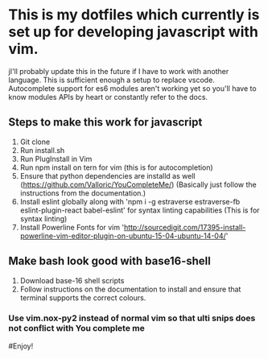 # This is my dotfiles which currently is set up for developing javascript with vim. 

jI'll probably update this in the future if I have to work with another language. This is sufficient enough a setup to replace vscode. Autocomplete support for es6 modules aren't working yet so you'll have to know modules APIs by heart or constantly refer to the docs.

## Steps to make this work for javascript

1. Git clone
2. Run install.sh
2. Run PlugInstall in Vim
3. Run npm install on tern for vim (this is for autocompletion)
4. Ensure that python dependencies are installd as well (https://github.com/Valloric/YouCompleteMe/) (Basically just follow the instructions from the documentation.)
5. Install eslint globally along with 'npm i -g estraverse estraverse-fb eslint-plugin-react babel-eslint' for syntax linting capabilities (This is for syntax linting)
6. Install Powerline Fonts for vim 'http://sourcedigit.com/17395-install-powerline-vim-editor-plugin-on-ubuntu-15-04-ubuntu-14-04/'


## Make bash look good with base16-shell
1. Download base-16 shell scripts
2. Follow instructions on the documentation to install and ensure that terminal supports the correct colours.

### Use vim.nox-py2 instead of normal vim so that ulti snips does not conflict with You complete me 

#Enjoy!
